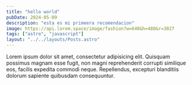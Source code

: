 ```yaml
---
title: "hello world"
pubDate: 2024-05-09
description: "esta es mi primeera recomendacion"
image: https://api.lorem.space/image/fashion?w=640&h=480&r=3027
tags: ["astro", "javascript"]
layout: "../../layouts/Posts.astro"
---
```


Lorem ipsum dolor sit amet, consectetur adipisicing elit. Quisquam possimus magnam esse fugit, non magni reprehenderit corrupti similique eos, facilis expedita commodi neque. Repellendus, excepturi blanditiis dolorum sapiente quibusdam consequuntur.
